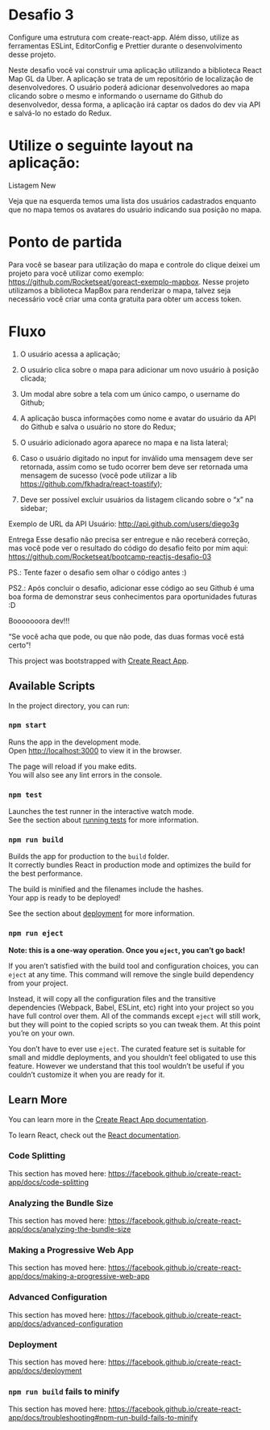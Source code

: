 # Desafio 3

Configure uma estrutura com create-react-app. Além disso, utilize as ferramentas ESLint, EditorConfig e Prettier durante o desenvolvimento desse projeto.

Neste desafio você vai construir uma aplicação utilizando a biblioteca React Map GL da Uber. A aplicação se trata de um repositório de localização de desenvolvedores. O usuário poderá adicionar desenvolvedores ao mapa clicando sobre o mesmo e informando o username do Github do desenvolvedor, dessa forma, a aplicação irá captar os dados do dev via API e salvá-lo no estado do Redux.

# Utilize o seguinte layout na aplicação: 
Listagem New



Veja que na esquerda temos uma lista dos usuários cadastrados enquanto que no mapa temos os avatares do usuário indicando sua posição no mapa.

# Ponto de partida
Para você se basear para utilização do mapa e controle do clique deixei um projeto para você utilizar como exemplo: https://github.com/Rocketseat/goreact-exemplo-mapbox. Nesse projeto utilizamos a biblioteca MapBox para renderizar o mapa, talvez seja necessário você criar uma conta gratuita para obter um access token.

# Fluxo
1. O usuário acessa a aplicação;

2. O usuário clica sobre o mapa para adicionar um novo usuário à posição clicada;

3. Um modal abre sobre a tela com um único campo, o username do Github;

4. A aplicação busca informações como nome e avatar do usuário da API do Github e salva o usuário no store do Redux;

5. O usuário adicionado agora aparece no mapa e na lista lateral;

6. Caso o usuário digitado no input for inválido uma mensagem deve ser retornada, assim como se tudo ocorrer bem deve ser         retornada uma mensagem de sucesso (você pode utilizar a lib https://github.com/fkhadra/react-toastify);

7. Deve ser possível excluir usuários da listagem clicando sobre o “x” na sidebar;

Exemplo de URL da API
Usuário: http://api.github.com/users/diego3g

Entrega
Esse desafio não precisa ser entregue e não receberá correção, mas você pode ver o resultado do código do desafio feito por mim aqui: https://github.com/Rocketseat/bootcamp-reactjs-desafio-03

PS.: Tente fazer o desafio sem olhar o código antes :)

PS2.: Após concluir o desafio, adicionar esse código ao seu Github é uma boa forma de demonstrar seus conhecimentos para oportunidades futuras :D

Booooooora dev!!!

“Se você acha que pode, ou que não pode, das duas formas você está certo”!



This project was bootstrapped with [Create React App](https://github.com/facebook/create-react-app).

## Available Scripts

In the project directory, you can run:

### `npm start`

Runs the app in the development mode.<br>
Open [http://localhost:3000](http://localhost:3000) to view it in the browser.

The page will reload if you make edits.<br>
You will also see any lint errors in the console.

### `npm test`

Launches the test runner in the interactive watch mode.<br>
See the section about [running tests](https://facebook.github.io/create-react-app/docs/running-tests) for more information.

### `npm run build`

Builds the app for production to the `build` folder.<br>
It correctly bundles React in production mode and optimizes the build for the best performance.

The build is minified and the filenames include the hashes.<br>
Your app is ready to be deployed!

See the section about [deployment](https://facebook.github.io/create-react-app/docs/deployment) for more information.

### `npm run eject`

**Note: this is a one-way operation. Once you `eject`, you can’t go back!**

If you aren’t satisfied with the build tool and configuration choices, you can `eject` at any time. This command will remove the single build dependency from your project.

Instead, it will copy all the configuration files and the transitive dependencies (Webpack, Babel, ESLint, etc) right into your project so you have full control over them. All of the commands except `eject` will still work, but they will point to the copied scripts so you can tweak them. At this point you’re on your own.

You don’t have to ever use `eject`. The curated feature set is suitable for small and middle deployments, and you shouldn’t feel obligated to use this feature. However we understand that this tool wouldn’t be useful if you couldn’t customize it when you are ready for it.

## Learn More

You can learn more in the [Create React App documentation](https://facebook.github.io/create-react-app/docs/getting-started).

To learn React, check out the [React documentation](https://reactjs.org/).

### Code Splitting

This section has moved here: https://facebook.github.io/create-react-app/docs/code-splitting

### Analyzing the Bundle Size

This section has moved here: https://facebook.github.io/create-react-app/docs/analyzing-the-bundle-size

### Making a Progressive Web App

This section has moved here: https://facebook.github.io/create-react-app/docs/making-a-progressive-web-app

### Advanced Configuration

This section has moved here: https://facebook.github.io/create-react-app/docs/advanced-configuration

### Deployment

This section has moved here: https://facebook.github.io/create-react-app/docs/deployment

### `npm run build` fails to minify

This section has moved here: https://facebook.github.io/create-react-app/docs/troubleshooting#npm-run-build-fails-to-minify
